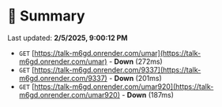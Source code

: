 # 📖 Summary
Last updated: **2/5/2025, 9:00:12 PM**

- `GET` [https://talk-m6gd.onrender.com/umar](https://talk-m6gd.onrender.com/umar) - **Down** (272ms)
- `GET` [https://talk-m6gd.onrender.com/9337](https://talk-m6gd.onrender.com/9337) - **Down** (201ms)
- `GET` [https://talk-m6gd.onrender.com/umar920](https://talk-m6gd.onrender.com/umar920) - **Down** (187ms)
